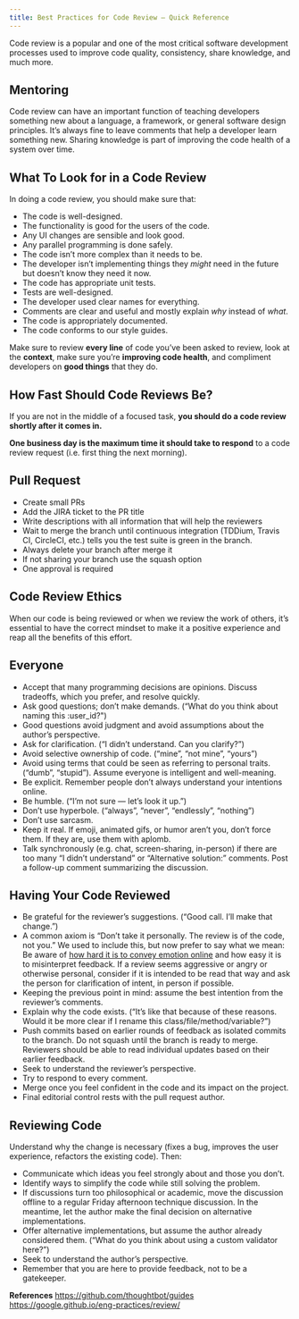 ```yaml
---
title: Best Practices for Code Review — Quick Reference
---
```

Code review is a popular and one of the most critical software development processes used to improve code quality, consistency, share knowledge, and much more.

## **Mentoring**

Code review can have an important function of teaching developers something new about a language, a framework, or general software design principles. It’s always fine to leave comments that help a developer learn something new. Sharing knowledge is part of improving the code health of a system over time.

## **What To Look for in a Code Review**

In doing a code review, you should make sure that:

-   The code is well-designed.
-   The functionality is good for the users of the code.
-   Any UI changes are sensible and look good.
-   Any parallel programming is done safely.
-   The code isn’t more complex than it needs to be.
-   The developer isn’t implementing things they _might_ need in the future but doesn’t know they need it now.
-   The code has appropriate unit tests.
-   Tests are well-designed.
-   The developer used clear names for everything.
-   Comments are clear and useful and mostly explain _why_ instead of _what_.
-   The code is appropriately documented.
-   The code conforms to our style guides.

Make sure to review **every line** of code you’ve been asked to review, look at the **context**, make sure you’re **improving code health**, and compliment developers on **good things** that they do.

## **How Fast Should Code Reviews Be?**

If you are not in the middle of a focused task, **you should do a code review shortly after it comes in.**

**One business day is the maximum time it should take to respond** to a code review request (i.e. first thing the next morning).

## **Pull Request**

-   Create small PRs
-   Add the JIRA ticket to the PR title
-   Write descriptions with all information that will help the reviewers
-   Wait to merge the branch until continuous integration (TDDium, Travis CI, CircleCI, etc.) tells you the test suite is green in the branch.
-   Always delete your branch after merge it
-   If not sharing your branch use the squash option
-   One approval is required

## **Code Review Ethics**

When our code is being reviewed or when we review the work of others, it’s essential to have the correct mindset to make it a positive experience and reap all the benefits of this effort.

## **Everyone**

-   Accept that many programming decisions are opinions. Discuss tradeoffs, which you prefer, and resolve quickly.
-   Ask good questions; don’t make demands. (“What do you think about naming this :user_id?")
-   Good questions avoid judgment and avoid assumptions about the author’s perspective.
-   Ask for clarification. (“I didn’t understand. Can you clarify?”)
-   Avoid selective ownership of code. (“mine”, “not mine”, “yours”)
-   Avoid using terms that could be seen as referring to personal traits. (“dumb”, “stupid”). Assume everyone is intelligent and well-meaning.
-   Be explicit. Remember people don’t always understand your intentions online.
-   Be humble. (“I’m not sure — let’s look it up.”)
-   Don’t use hyperbole. (“always”, “never”, “endlessly”, “nothing”)
-   Don’t use sarcasm.
-   Keep it real. If emoji, animated gifs, or humor aren’t you, don’t force them. If they are, use them with aplomb.
-   Talk synchronously (e.g. chat, screen-sharing, in-person) if there are too many “I didn’t understand” or “Alternative solution:” comments. Post a follow-up comment summarizing the discussion.

## **Having Your Code Reviewed**

-   Be grateful for the reviewer’s suggestions. (“Good call. I’ll make that change.”)
-   A common axiom is “Don’t take it personally. The review is of the code, not you.” We used to include this, but now prefer to say what we mean: Be aware of [how hard it is to convey emotion online](https://www.fastcodesign.com/3036748/why-its-so-hard-to-detect-emotion-in-emails-and-texts) and how easy it is to misinterpret feedback. If a review seems aggressive or angry or otherwise personal, consider if it is intended to be read that way and ask the person for clarification of intent, in person if possible.
-   Keeping the previous point in mind: assume the best intention from the reviewer’s comments.
-   Explain why the code exists. (“It’s like that because of these reasons. Would it be more clear if I rename this class/file/method/variable?”)
-   Push commits based on earlier rounds of feedback as isolated commits to the branch. Do not squash until the branch is ready to merge. Reviewers should be able to read individual updates based on their earlier feedback.
-   Seek to understand the reviewer’s perspective.
-   Try to respond to every comment.
-   Merge once you feel confident in the code and its impact on the project.
-   Final editorial control rests with the pull request author.

## **Reviewing Code**

Understand why the change is necessary (fixes a bug, improves the user experience, refactors the existing code). Then:

-   Communicate which ideas you feel strongly about and those you don’t.
-   Identify ways to simplify the code while still solving the problem.
-   If discussions turn too philosophical or academic, move the discussion offline to a regular Friday afternoon technique discussion. In the meantime, let the author make the final decision on alternative implementations.
-   Offer alternative implementations, but assume the author already considered them. (“What do you think about using a custom validator here?”)
-   Seek to understand the author’s perspective.
-   Remember that you are here to provide feedback, not to be a gatekeeper.


**References**
https://github.com/thoughtbot/guides
https://google.github.io/eng-practices/review/
